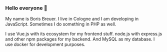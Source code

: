### Hello everyone 🦄

My name is Boris Breuer. I live in Cologne and I am developing in JavaScript. Sometimes I do something in PHP as well.

I use Vue.js with its ecosystem for my frontend stuff. node.js with express.js and other npm packages for my backend. And MySQL as my database. I use docker for development purposes.



<!--
**borisbreuer/borisbreuer** is a ✨ _special_ ✨ repository because its `README.md` (this file) appears on your GitHub profile.

Here are some ideas to get you started:

- 🔭 I’m currently working on ...
- 🌱 I’m currently learning ...
- 👯 I’m looking to collaborate on ...
- 🤔 I’m looking for help with ...
- 💬 Ask me about ...
- 📫 How to reach me: ...
- 😄 Pronouns: ...
- ⚡ Fun fact: ...
-->
